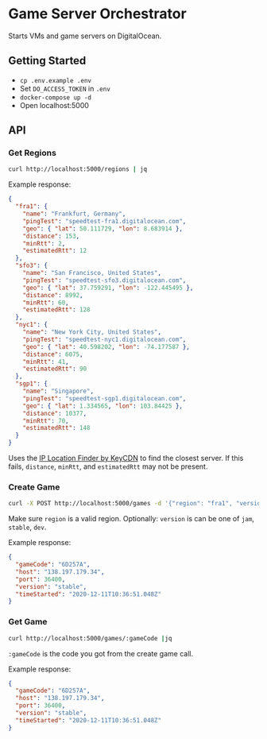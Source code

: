 # Game Server Orchestrator

Starts VMs and game servers on DigitalOcean.

## Getting Started

- `cp .env.example .env`
- Set `DO_ACCESS_TOKEN` in `.env`
- `docker-compose up -d`
- Open localhost:5000

## API

### Get Regions

```sh
curl http://localhost:5000/regions | jq
```

Example response:

```json
{
  "fra1": {
    "name": "Frankfurt, Germany",
    "pingTest": "speedtest-fra1.digitalocean.com",
    "geo": { "lat": 50.111729, "lon": 8.683914 },
    "distance": 153,
    "minRtt": 2,
    "estimatedRtt": 12
  },
  "sfo3": {
    "name": "San Francisco, United States",
    "pingTest": "speedtest-sfo3.digitalocean.com",
    "geo": { "lat": 37.759291, "lon": -122.445495 },
    "distance": 8992,
    "minRtt": 60,
    "estimatedRtt": 128
  },
  "nyc1": {
    "name": "New York City, United States",
    "pingTest": "speedtest-nyc1.digitalocean.com",
    "geo": { "lat": 40.598202, "lon": -74.177587 },
    "distance": 6075,
    "minRtt": 41,
    "estimatedRtt": 90
  },
  "sgp1": {
    "name": "Singapore",
    "pingTest": "speedtest-sgp1.digitalocean.com",
    "geo": { "lat": 1.334565, "lon": 103.84425 },
    "distance": 10377,
    "minRtt": 70,
    "estimatedRtt": 148
  }
}
```

Uses the [IP Location Finder by KeyCDN](https://tools.keycdn.com/geo) to find the closest server. If this fails, `distance`, `minRtt`, and `estimatedRtt` may not be present.

### Create Game

```sh
curl -X POST http://localhost:5000/games -d '{"region": "fra1", "version": "stable"}' -H "Content-Type: application/json" | jq
```

Make sure `region` is a valid region.
Optionally: `version` is can be one of `jam`, `stable`, `dev`.

Example response:

```json
{
  "gameCode": "6D257A",
  "host": "138.197.179.34",
  "port": 36400,
  "version": "stable",
  "timeStarted": "2020-12-11T10:36:51.048Z"
}
```

### Get Game

```sh
curl http://localhost:5000/games/:gameCode |jq
```

`:gameCode` is the code you got from the create game call.

Example response:

```json
{
  "gameCode": "6D257A",
  "host": "138.197.179.34",
  "port": 36400,
  "version": "stable",
  "timeStarted": "2020-12-11T10:36:51.048Z"
}
```

